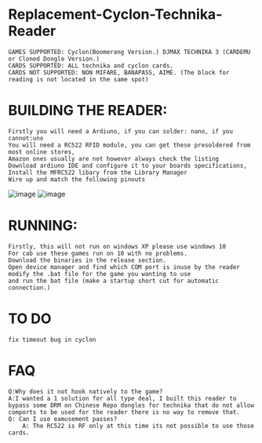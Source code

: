 # Replacement-Cyclon-Technika-Reader
	GAMES SUPPORTED: Cyclon(Boomerang Version.) DJMAX TECHNIKA 3 (CARDEMU or Cloned Dongle Version.)
 	CARDS SUPPORTED: ALL technika and cyclon cards.
	CARDS NOT SUPPORTED: NON MIFARE, BANAPASS, AIME. (The block for reading is not located in the same spot)
# BUILDING THE READER:
	Firstly you will need a Ardiuno, if you can solder: nano, if you cannot:uno
 	You will need a RC522 RFID module, you can get these presoldered from most online stores,
  	Amazon ones usually are not however always check the listing
	Download ardiuno IDE and configure it to your boards specifications, 
 	Install the MFRC522 libary from the Library Manager
 	Wire up and match the following pinouts
![image](https://user-images.githubusercontent.com/75388599/220476085-4f6be78f-1bbe-407a-97b3-408ecee39cb0.png)
![image](https://img.youtube.com/vi/TJJ_1LiDDrc/maxresdefault.jpg)

# RUNNING:
	Firstly, this will not run on windows XP please use windows 10
 	For cab use these games run on 10 with no problems.
	Download the binaries in the release section.
 	Open device manager and find which COM port is inuse by the reader
  	modify the .bat file for the game you wanting to use
	and run the bat file (make a startup short cut for automatic connection.)
# TO DO
	fix timeout bug in cyclon  
# FAQ
	Q:Why does it not hook natively to the game?
 	A:I wanted a 1 solution for all type deal, I built this reader to bypass some DRM on Chinese Repo dongles for technika that do not allow comports to be used for the reader there is no way to remove that. 
   	Q: Can I use eamusement passes? 
    	A: The RC522 is RF only at this time its not possible to use those cards.
